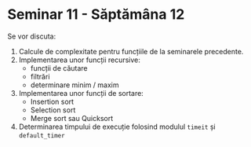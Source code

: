 # Seminar 11 - Săptămâna 12

Se vor discuta:
1. Calcule de complexitate pentru funcțiile de la seminarele precedente.
2. Implementarea unor funcții recursive:
   - funcții de căutare
   - filtrări
   - determinare minim / maxim
3. Implementarea unor funcții de sortare:
   - Insertion sort
   - Selection sort
   - Merge sort sau Quicksort
4. Determinarea timpului de execuție folosind modulul `timeit` și `default_timer`

